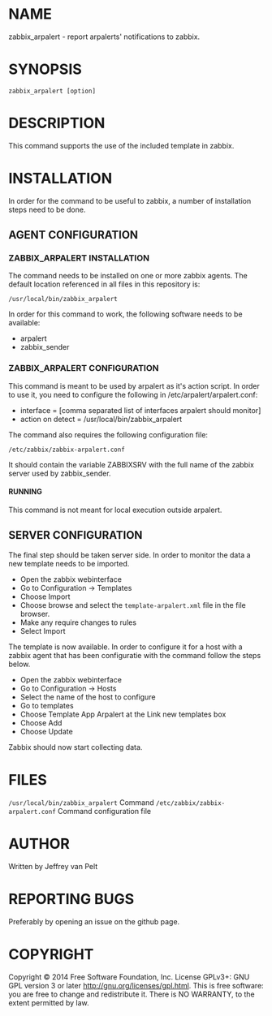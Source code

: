 # NAME

zabbix_arpalert - report arpalerts' notifications to zabbix.

# SYNOPSIS

`zabbix_arpalert [option]`

# DESCRIPTION

This command supports the use of the included template in zabbix.

# INSTALLATION

In order for the command to be useful to zabbix, a number of installation steps
need to be done.

## AGENT CONFIGURATION

### ZABBIX_ARPALERT INSTALLATION

The command needs to be installed on one or more zabbix agents. The default location
referenced in all files in this repository is:

`/usr/local/bin/zabbix_arpalert`

In order for this command to work, the following software needs to be available:

* arpalert
* zabbix_sender

### ZABBIX_ARPALERT CONFIGURATION

This command is meant to be used by arpalert as it's action script. In order to use
it, you need to configure the following in /etc/arpalert/arpalert.conf:

* interface = [comma separated list of interfaces arpalert should monitor]
* action on detect = /usr/local/bin/zabbix_arpalert

The command also requires the following configuration file:

`/etc/zabbix/zabbix-arpalert.conf`

It should contain the variable ZABBIXSRV with the full name of the zabbix server
used by zabbix_sender.

#### RUNNING

This command is not meant for local execution outside arpalert.

## SERVER CONFIGURATION

The final step should be taken server side. In order to monitor the data a new
template needs to be imported.

* Open the zabbix webinterface
* Go to Configuration -> Templates
* Choose Import
* Choose browse and select the `template-arpalert.xml` file in the file browser.
* Make any require changes to rules
* Select Import

The template is now available. In order to configure it for a host with a zabbix
agent that has been configuratie with the command follow the steps below.

* Open the zabbix webinterface
* Go to Configuration -> Hosts
* Select the name of the host to configure
* Go to templates
* Choose Template App Arpalert at the Link new templates box
* Choose Add
* Choose Update

Zabbix should now start collecting data.

# FILES

`/usr/local/bin/zabbix_arpalert` Command
`/etc/zabbix/zabbix-arpalert.conf` Command configuration file

# AUTHOR

Written by Jeffrey van Pelt

# REPORTING BUGS

Preferably by opening an issue on the github page.

# COPYRIGHT

Copyright  ©  2014  Free Software Foundation, Inc.  License GPLv3+: GNU
GPL version 3 or later <http://gnu.org/licenses/gpl.html>.
This is free software: you are free  to  change  and  redistribute  it.
There is NO WARRANTY, to the extent permitted by law.
